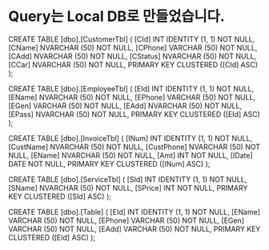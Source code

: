 # Query는 Local DB로 만들었습니다.
CREATE TABLE [dbo].[CustomerTbl] (
    [CId]     INT           IDENTITY (1, 1) NOT NULL,
    [CName]   NVARCHAR (50) NOT NULL,
    [CPhone]  VARCHAR (50)  NOT NULL,
    [CAdd]    NVARCHAR (50) NOT NULL,
    [CStatus] NVARCHAR (50) NOT NULL,
    [CCar]    NVARCHAR (50) NOT NULL,
    PRIMARY KEY CLUSTERED ([CId] ASC)
);

CREATE TABLE [dbo].[EmployeeTbl] (
    [EId]    INT           IDENTITY (1, 1) NOT NULL,
    [EName]  NVARCHAR (50) NOT NULL,
    [EPhone] VARCHAR (50)  NOT NULL,
    [EGen]   VARCHAR (50)  NOT NULL,
    [EAdd]   NVARCHAR (50) NOT NULL,
    [EPass]  NVARCHAR (50) NOT NULL,
    PRIMARY KEY CLUSTERED ([EId] ASC)
);

CREATE TABLE [dbo].[InvoiceTbl] (
    [INum]      INT           IDENTITY (1, 1) NOT NULL,
    [CustName]  NVARCHAR (50) NOT NULL,
    [CustPhone] NVARCHAR (50) NOT NULL,
    [EName]     NVARCHAR (50) NOT NULL,
    [Amt]       INT           NOT NULL,
    [IDate]     DATE          NOT NULL,
    PRIMARY KEY CLUSTERED ([INum] ASC)
);

CREATE TABLE [dbo].[ServiceTbl] (
    [SId]    INT           IDENTITY (1, 1) NOT NULL,
    [SName]  NVARCHAR (50) NOT NULL,
    [SPrice] INT           NOT NULL,
    PRIMARY KEY CLUSTERED ([SId] ASC)
);

CREATE TABLE [dbo].[Table] (
    [EId]    INT          IDENTITY (1, 1) NOT NULL,
    [EName]  VARCHAR (50) NOT NULL,
    [EPhone] VARCHAR (50) NOT NULL,
    [EGen]   VARCHAR (50) NOT NULL,
    [EAdd]   VARCHAR (50) NOT NULL,
    PRIMARY KEY CLUSTERED ([EId] ASC)
);
